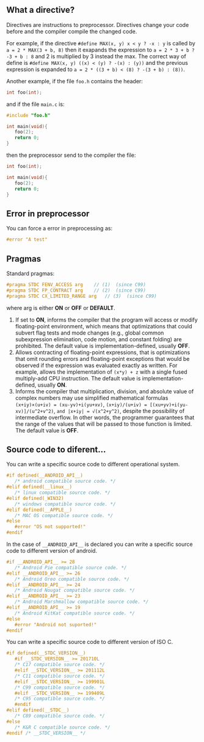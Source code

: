 ## What a directive?

Directives are instructions to preprocessor.
Directives change your code before and the compiler compile the changed code.

For example, if the directive `#define MAX(x, y) x < y ? -x : y` is called
by `a = 2 * MAX(3 + b, 8)` then it exapands the expression to
`a = 2 * 3 + b ? -3 + b : 8` and 2 is multiplied by 3 instead the max. The
correct way of define is `#define MAX(x, y) ((x) < (y) ? -(x) : (y))`
and the previous expression is expanded to
`a = 2 * ((3 + b) < (8) ? -(3 + b) : (8))`.

Another example, if the file `foo.h` contains the header:
```c
int foo(int);
```

and if the file `main.c` is:
```c
#include "foo.h"

int main(void){
   foo(2);
   return 0;
}
```

then the preprocessor send to the compiler the file:
```c
int foo(int);

int main(void){
   foo(2);
   return 0;
}
```

## Error in preprocessor

You can force a error in preprocessing as:
```c
#error "A test"
```

## Pragmas

Standard pragmas:
```c
#pragma STDC FENV_ACCESS arg 	// (1) 	(since C99)
#pragma STDC FP_CONTRACT arg 	// (2) 	(since C99)
#pragma STDC CX_LIMITED_RANGE arg 	// (3) 	(since C99)
```

where arg is either **ON** or **OFF** or **DEFAULT**.
1. If set to **ON**, informs the compiler that the program will access or modify
floating-point environment, which means that optimizations that could subvert
flag tests and mode changes (e.g., global common subexpression elimination,
code motion, and constant folding) are prohibited. The default value is
implementation-defined, usually **OFF**.
1. Allows contracting of floating-point expressions, that is optimizations
that omit rounding errors and floating-point exceptions that would be observed
if the expression was evaluated exactly as written. For example, allows the
implementation of `(x*y) + z` with a single fused multiply-add CPU instruction.
The default value is implementation-defined, usually **ON**.
1. Informs the compiler that multiplication, division, and absolute value of
complex numbers may use simplified mathematical formulas
`(x+iy)×(u+iv) = (xu-yv)+i(yu+xv)`,
`(x+iy)/(u+iv) = [(xu+yv)+i(yu-xv)]/(u^2+v^2)`, `and |x+iy| = √(x^2+y^2)`,
despite the possibility of intermediate overflow. In other words, the
programmer guarantees that the range of the values that will be passed to those
function is limited. The default value is **OFF**.

## Source code to diferent...

You can write a specific source code to different operational system.
```c
#if defined(__ANDROID_API__)
   /* android compatible source code. */
#elif defined(__linux__)
   /* linux compatible source code. */
#elif defined(_WIN32)
   /* windows compatible source code. */
#elif defined(__APPLE__)
   /* MAC OS compatible source code. */
#else
   #error "OS not supported!"
#endif
```

In the case of `__ANDROID_API__` is declared
you can write a specific source code to different version of android.

```c
#if __ANDROID_API__ >= 28
   /* Android Pie compatible source code. */
#elif __ANDROID_API__ >= 26
   /* Android Oreo compatible source code. */
#elif __ANDROID_API__ >= 24
   /* Android Nougat compatible source code. */
#elif __ANDROID_API__ >= 23
   /* Android Marshmallow compatible source code. */
#elif __ANDROID_API__ >= 19
   /* Android KitKat compatible source code. */
#else
   #error "Android not suported!"
#endif
```

You can write a specific source code to different version of ISO C.
```c
#if defined(__STDC_VERSION__)
   #if __STDC_VERSION__ >= 201710L
   /* C17 compatible source code. */
   #elif __STDC_VERSION__ >= 201112L
   /* C11 compatible source code. */
   #elif __STDC_VERSION__ >= 199901L
   /* C99 compatible source code. */
   #elif __STDC_VERSION__ >= 199409L
   /* C95 compatible source code. */
   #endif
#elif defined(__STDC__)
   /* C89 compatible source code. */
#else
   /* K&R C compatible source code. */
#endif /* __STDC_VERSION__ */
```
